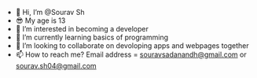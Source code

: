 - 👋 Hi, I’m @Sourav Sh
- 😎 My age is 13
- 👀 I’m interested in becoming a developer
- 🌱 I’m currently learning basics of programming
- 💞️ I’m looking to collaborate on devoloping apps and webpages together
- 📫 How to reach me?
    Email address = souravsadanandh@gmail.com or sourav.sh04@gmail.com
